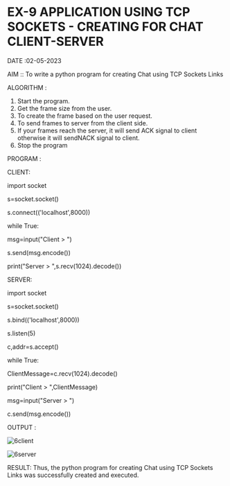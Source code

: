 # EX-9 APPLICATION USING TCP SOCKETS - CREATING FOR CHAT CLIENT-SERVER

DATE :02-05-2023

AIM ::
To write a python program for creating Chat using TCP Sockets Links


ALGORITHM :
1. Start the program.
2. Get the frame size from the user.
3. To create the frame based on the user request.
4. To send frames to server from the client side.
5. If your frames reach the server, it will send ACK signal to client otherwise it
will sendNACK signal to client.
6. Stop the program

PROGRAM :

CLIENT:

import socket

s=socket.socket()

s.connect(('localhost',8000))

while True:

msg=input("Client > ")

s.send(msg.encode())

print("Server > ",s.recv(1024).decode())

SERVER:

import socket

s=socket.socket()

s.bind(('localhost',8000))

s.listen(5)

c,addr=s.accept()

while True:

ClientMessage=c.recv(1024).decode()

print("Client > ",ClientMessage)

msg=input("Server > ")

c.send(msg.encode())

OUTPUT :

![6client](https://github.com/lokesh-khanna/EX-9/assets/119606216/a8693c1c-58fa-480d-b239-f136fe034bf9)

![6server](https://github.com/lokesh-khanna/EX-9/assets/119606216/6f06271d-5f97-486c-bb74-579b6c72feda)

RESULT:
Thus, the python program for creating Chat using TCP Sockets Links was successfully 
created and executed.
